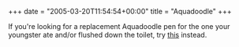 +++
date = "2005-03-20T11:54:54+00:00"
title = "Aquadoodle"
+++



If you're looking for a replacement Aquadoodle pen for the one your youngster
ate and/or flushed down the toilet, try [
this](http://www.officedepot.com/ddSKU.do?level=SK&id=161513) instead.

